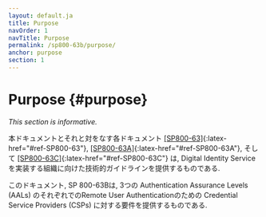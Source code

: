 ```yaml
---
layout: default.ja
title: Purpose
navOrder: 1
navTitle: Purpose
permalink: /sp800-63b/purpose/
anchor: purpose
section: 1
---
```


# Purpose {#purpose}

_This section is informative._

<!--
This publication and its companion volumes, [[SP800-63]](../_sp800-63/sec1_purpose.md#purpose){:latex-href="#ref-SP800-63"}, [[SP800-63A]](../_sp800-63a/sec1_purpose.md#purpose){:latex-href="#ref-SP800-63A"}, and [[SP800-63C]](../_sp800-63c/sec1_purpose.md#purpose){:latex-href="#ref-SP800-63C"}, provide technical guidelines to organizations for the implementation of digital identity services.

This document, SP 800-63B, provides requirements to credential service providers (CSPs) for remote user authentication at each of three authentication assurance levels (AALs).
-->

本ドキュメントとそれと対をなす各ドキュメント [[SP800-63]](../_sp800-63/sec1_purpose.md#purpose){:latex-href="#ref-SP800-63"}, [[SP800-63A]](../_sp800-63a/sec1_purpose.md#purpose){:latex-href="#ref-SP800-63A"}, そして [[SP800-63C]](../_sp800-63c/sec1_purpose.md#purpose){:latex-href="#ref-SP800-63C"} は, Digital Identity Service を実装する組織に向けた技術的ガイドラインを提供するものである.

このドキュメント, SP 800-63Bは, 3つの Authentication Assurance Levels (AALs) のそれぞれでのRemote User Authenticationのための Credential Service Providers (CSPs) に対する要件を提供するものである.
